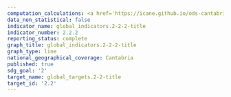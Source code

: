 ```yaml
---
computation_calculations: <a href='https://icane.github.io/ods-cantabria/assets/pdf/2.2.2.1.pdf' target='_blank'>Proporción de menores entre 2 y 17 años con obesidad, sobrepeso o peso insuficiente</a>
data_non_statistical: false
indicator_name: global_indicators.2-2-2-title
indicator_number: 2.2.2
reporting_status: complete
graph_title: global_indicators.2-2-2-title
graph_type: line
national_geographical_coverage: Cantabria
published: true
sdg_goal: '2'
target_name: global_targets.2-2-title
target_id: '2.2'
---
```

